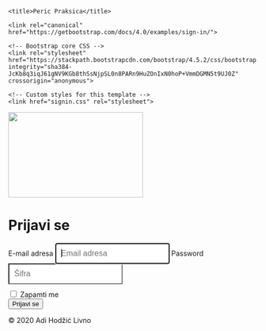 <!doctype html>
<html lang="en">
  <head>
      <style>
          html,
body {
  height: 100%;
}

body {
  display: -ms-flexbox;
  display: -webkit-box;
  display: flex;
  -ms-flex-align: center;
  -ms-flex-pack: center;
  -webkit-box-align: center;
  align-items: center;
  -webkit-box-pack: center;
  justify-content: center;
  padding-top: 40px;
  padding-bottom: 40px;
  background-color: #f5f5f5;
}

.form-signin {
  width: 100%;
  max-width: 330px;
  padding: 15px;
  margin: 0 auto;
}
.form-signin .checkbox {
  font-weight: 400;
}
.form-signin .form-control {
  position: relative;
  box-sizing: border-box;
  height: auto;
  padding: 10px;
  font-size: 16px;
}
.form-signin .form-control:focus {
  z-index: 2;
}
.form-signin input[type="email"] {
  margin-bottom: -1px;
  border-bottom-right-radius: 0;
  border-bottom-left-radius: 0;
}
.form-signin input[type="password"] {
  margin-bottom: 10px;
  border-top-left-radius: 0;
  border-top-right-radius: 0;
}
      </style>
    <meta charset="utf-8">
    <meta name="viewport" content="width=device-width, initial-scale=1, shrink-to-fit=no">
    <meta name="description" content="">
    <meta name="author" content="">
    <link rel="icon" href="/docs/4.0/assets/img/favicons/favicon.ico">

    <title>Peric Praksica</title>

    <link rel="canonical" href="https://getbootstrap.com/docs/4.0/examples/sign-in/">

    <!-- Bootstrap core CSS -->
    <link rel="stylesheet" href="https://stackpath.bootstrapcdn.com/bootstrap/4.5.2/css/bootstrap.min.css" integrity="sha384-JcKb8q3iqJ61gNV9KGb8thSsNjpSL0n8PARn9HuZOnIxN0hoP+VmmDGMN5t9UJ0Z" crossorigin="anonymous">

    <!-- Custom styles for this template -->
    <link href="signin.css" rel="stylesheet">
  </head>

  <body class="text-center">
    <form class="form-signin">
      <img class="mb-4" src="https://lh3.googleusercontent.com/proxy/8zdcpqZ__z9OJY3kBDEDUkgJhoufkLKxBzeQKgZgRVgndCwixFVYwISeIzuCpTTSqPWwGlyhlgKWZMOARg7CXNuR41Ekungf8XOGEANwdnkFtzcyN_Ru" alt="" width="272" height="172">
      <h1 class="h3 mb-3 font-weight-normal">Prijavi se</h1>
      <label for="inputEmail" class="sr-only">E-mail adresa</label>
      <input type="email" id="inputEmail" class="form-control" placeholder="Email adresa" required autofocus>
      <label for="inputPassword" class="sr-only">Password</label>
      <input type="password" id="inputPassword" class="form-control" placeholder="Šifra" required>
      <div class="checkbox mb-3">
        <label>
          <input type="checkbox" value="remember-me"> Zapamti me
        </label>
      </div>
      <button class="btn btn-lg btn-primary btn-block" type="submit">Prijavi se</button>
      <p class="mt-5 mb-3 text-muted">&copy; 2020 Adi Hodžić Livno</p>
    </form>
  </body>
</html>
